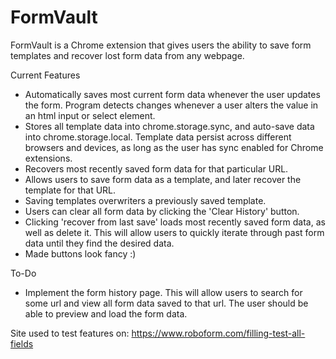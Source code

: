 # FormVault
FormVault is a Chrome extension that gives users the ability to save form templates and recover lost
form data from any webpage.

Current Features
  * Automatically saves most current form data whenever the user updates the form. Program detects changes whenever a user alters the value in an html input or select element.
  * Stores all template data into chrome.storage.sync, and auto-save data into chrome.storage.local. Template data persist across different browsers and devices,
  as long as the user has sync enabled for Chrome extensions. 
  * Recovers most recently saved form data for that particular URL. 
  * Allows users to save form data as a template, and later recover the template for that URL.
  * Saving templates overwriters a previously saved template. 
  * Users can clear all form data by clicking the 'Clear History' button. 
  * Clicking 'recover from last save' loads most recently saved form data, as well as delete it. This will allow users to quickly iterate through past form data until they find the desired data.
  * Made buttons look fancy :)

To-Do
* Implement the form history page. This will allow users to search for some url and view all form data saved to that url. The user should be able to preview and load the form data.

Site used to test features on: https://www.roboform.com/filling-test-all-fields
